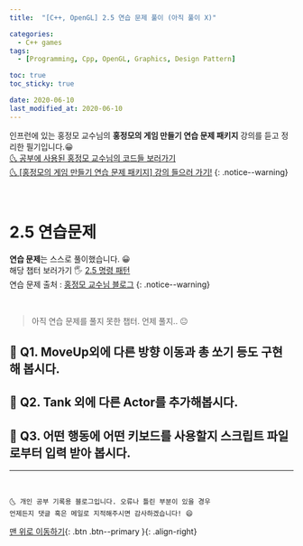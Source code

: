 ```yaml
---
title:  "[C++, OpenGL] 2.5 연습 문제 풀이 (아직 풀이 X)" 

categories:
  - C++ games
tags:
  - [Programming, Cpp, OpenGL, Graphics, Design Pattern]

toc: true
toc_sticky: true

date: 2020-06-10
last_modified_at: 2020-06-10
---
```


인프런에 있는 홍정모 교수님의 **홍정모의 게임 만들기 연습 문제 패키지** 강의를 듣고 정리한 필기입니다.😀   
[🌜 공부에 사용된 홍정모 교수님의 코드들 보러가기](https://github.com/jmhong-simulation/GameDevPracticePackage)   
[🌜 [홍정모의 게임 만들기 연습 문제 패키지] 강의 들으러 가기!](https://www.inflearn.com/course/c-2)
{: .notice--warning}

<br>

# 2.5 연습문제

**연습 문제**는 스스로 풀이했습니다. 😀       
해당 챕터 보러가기 🖐 [2.5 명령 패턴](https://ansohxxn.github.io/c++%20games/chapter2-5/)   
연습 문제 출처 : [홍정모 교수님 블로그](https://blog.naver.com/atelierjpro/221413483005)
{: .notice--warning}


<br>

> 아직 연습 문제를 풀지 못한 챕터. 언제 풀지.. 😐

## 🙋 Q1. MoveUp외에 다른 방향 이동과 총 쏘기 등도 구현해 봅시다.

## 🙋 Q2. Tank 외에 다른 Actor를 추가해봅시다.

## 🙋 Q3. 어떤 행동에 어떤 키보드를 사용할지 스크립트 파일로부터 입력 받아 봅시다.

***
<br>

    🌜 개인 공부 기록용 블로그입니다. 오류나 틀린 부분이 있을 경우 
    언제든지 댓글 혹은 메일로 지적해주시면 감사하겠습니다! 😄

[맨 위로 이동하기](#){: .btn .btn--primary }{: .align-right}